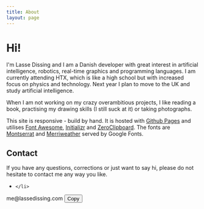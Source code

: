 ```yaml
---
title: About
layout: page
---
```


Hi!
===

I'm Lasse Dissing and I am a Danish developer with great interest in artificial intelligence, robotics, real-time graphics and programming languages.
I am currently attending HTX, which is like a high school but with increased focus on physics and technology. Next year I plan to move to the UK and study artificial intelligence.

When I am not working on my crazy overambitious projects, I like reading a book, practising my drawing skills (I still suck at it) or taking photographs.

This site is responsive - build by hand. It is hosted with [Github Pages](https:/pages.github.com) and utilises [Font Awesome](http://fontawesome.io), [Initializr](http://Initializr.com) and [ZeroClipboard](http://zeroclipboard.org/). The fonts are [Montserrat](http://www.google.com/fonts/specimen/Montserrat) and [Merriweather](http://www.google.com/fonts/specimen/Merriweather) served by Google Fonts.

Contact
-------
If you have any questions, corrections or just want to say hi, please do not hesitate to contact me any way you like.

<ul class="contact-links">
    <li>
        <a href="/rss.xml">
            <span class="fa-stack fa-lg">
                <i class="fa fa-square fa-stack-2x"></i>
                <i class="fa fa-rss fa-stack-1x fa-inverse"></i>
            </span>
        </a>
        <a onclick="emailButton()">
            <span class="fa-stack fa-lg">
                <i class="fa fa-square fa-stack-2x"></i>
                <i class="fa fa-envelope fa-stack-1x fa-inverse"></i>
            </span>
        </a>
        <a href="dk.linkedin.com/in/ldissing/">
            <span class="fa-stack fa-lg">
                <i class="fa fa-square fa-stack-2x"></i>
                <i class="fa fa-linkedin fa-stack-1x fa-inverse"></i>
            </span>
        </a>
        <a href="https://www.flickr.com/people/126607206@N05/">
            <span class="fa-stack fa-lg">
                <i class="fa fa-square fa-stack-2x"></i>
                <i class="fa fa-flickr fa-stack-1x fa-inverse"></i>
            </span>
        </a>
        <a href="https://github.com/Dissing">
            <span class="fa-stack fa-lg">
                <i class="fa fa-square fa-stack-2x"></i>
                <i class="fa fa-github fa-stack-1x fa-inverse"></i>
            </span>
        </a>
        
    </li>
</ul>

<div id="email-window" class="email-window-hide">
    <div class="email-content">
        <span>me<span style="display:none">(at)</span>@<span style="display:none">Come at me spammers!</span>lasse<span style="display:none">No spider gonna beat with this!</span>dissing<span style="display:none">.com</span>.com</span>
        <button id="clipboard-button">
            <i class="fa fa-file-text-o fa-inverse"></i>
            <span>Copy</span>
        </button>
    </div>
    <i class="fa fa-times-circle close-button" onclick="emailButton()"></i>
</div>
